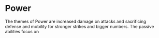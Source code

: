 # Power

The themes of Power are increased damage on attacks and sacrificing defense and
mobility for stronger strikes and bigger numbers. The passive abilities focus on
